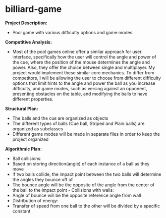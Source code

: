 # billiard-game
 
**Project Description:**
- Pool game with various difficulty options and game modes
  
**Competitive Analysis:**  
- Most of the pool games online offer a similar approach for user interface, specifically how the user will control the angle and power of the cue, where the position of the mouse determines the angle and power. Also, they offer the choice between single and multiplayer. My project would implement these similar core mechanics. To differ from competitors, I will be allowing the user to choose from different difficulty options that limit hints to the angle and power the ball as you increase difficulty, and game modes, such as versing against an opponent, presenting obstacles on the table, and modifying the balls to have different properties.  
  
  
**Structural Plan:**
- The balls and the cue are organized as objects
- The different types of balls (Cue ball, Striped and Plain balls) are organized as
subclasses
- Different game modes will be made in separate files in order to keep the project
organized
  
**Algorithmic Plan:**
- Ball collisions:
- Based on storing direction(angle) of each instance of a ball as they move
- If two balls collide, the impact point between the two balls will determine the
angles they bounce off of
- The bounce angle will be the opposite of the angle from the center of the
ball to the impact point - Collisions with walls:
- Angle of bounce will be the opposite reference angle from wall
- Distribution of energy:
- Transfer of speed from one ball to the other will be divided by a specific
constant
